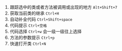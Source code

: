 1. 跟踪选中的类或者方法被调用或出现的地方
```Alt+Shift+7```
2. 获取当前类的继承
```Ctrl+H```
3. 自动补全代码
```Ctrl+Shift+space```
4. 代码提示
```Ctrl+空格```
5. 代码选择
```Ctrl+w``` 会一级一级往上选择
6. 方法的参数提示
```Ctrl+p```
7. 快速打开类
```Ctrl+N```
